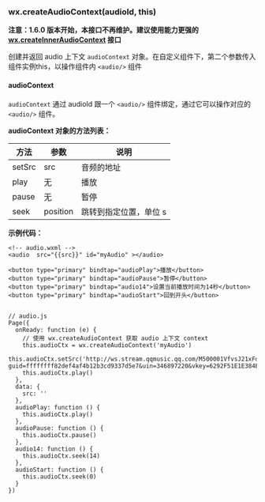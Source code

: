 <!-- https://mp.weixin.qq.com/debug/wxadoc/dev/api/api-audio.html -->

### wx.createAudioContext(audioId, this)

**注意：1.6.0 版本开始，本接口不再维护。建议使用能力更强的 [wx.createInnerAudioContext](https://mp.weixin.qq.com/debug/wxadoc/dev/api/createInnerAudioContext.html) 接口**

创建并返回 audio 上下文 `audioContext` 对象。在自定义组件下，第二个参数传入组件实例this，以操作组件内 `<audio/>` 组件

#### audioContext

`audioContext` 通过 audioId 跟一个 `<audio/>` 组件绑定，通过它可以操作对应的 `<audio/>` 组件。

**audioContext 对象的方法列表：**

  方法     |  参数       |  说明           
-----------|-------------|-----------------
  setSrc   |  src        |  音频的地址     
  play     |  无         |  播放           
  pause    |  无         |  暂停           
  seek     |  position   |跳转到指定位置，单位 s

**示例代码：**

    <!-- audio.wxml -->
    <audio  src="{{src}}" id="myAudio" ></audio>
    
    <button type="primary" bindtap="audioPlay">播放</button>
    <button type="primary" bindtap="audioPause">暂停</button>
    <button type="primary" bindtap="audio14">设置当前播放时间为14秒</button>
    <button type="primary" bindtap="audioStart">回到开头</button>
    

    // audio.js
    Page({
      onReady: function (e) {
        // 使用 wx.createAudioContext 获取 audio 上下文 context
        this.audioCtx = wx.createAudioContext('myAudio')
        this.audioCtx.setSrc('http://ws.stream.qqmusic.qq.com/M500001VfvsJ21xFqb.mp3?guid=ffffffff82def4af4b12b3cd9337d5e7&uin=346897220&vkey=6292F51E1E384E06DCBDC9AB7C49FD713D632D313AC4858BACB8DDD29067D3C601481D36E62053BF8DFEAF74C0A5CCFADD6471160CAF3E6A&fromtag=46')
        this.audioCtx.play()
      },
      data: {
        src: ''
      },
      audioPlay: function () {
        this.audioCtx.play()
      },
      audioPause: function () {
        this.audioCtx.pause()
      },
      audio14: function () {
        this.audioCtx.seek(14)
      },
      audioStart: function () {
        this.audioCtx.seek(0)
      }
    })
